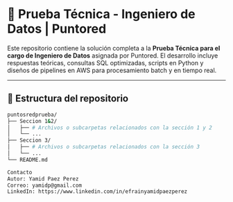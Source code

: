 # 🧠 Prueba Técnica - Ingeniero de Datos | Puntored

Este repositorio contiene la solución completa a la **Prueba Técnica para el cargo de Ingeniero de Datos** asignada por Puntored. El desarrollo incluye respuestas teóricas, consultas SQL optimizadas, scripts en Python y diseños de pipelines en AWS para procesamiento batch y en tiempo real.

---

## 📁 Estructura del repositorio
```bash
puntosredprueba/
├── Seccion 1&2/
│   ├── # Archivos o subcarpetas relacionados con la sección 1 y 2
│   └── ...
├── Seccion 3/
│   ├── # Archivos o subcarpetas relacionados con la sección 3
│   └── ...
└── README.md

Contacto
Autor: Yamid Paez Perez
Correo: yamidp@gmail.com
LinkedIn: https://www.linkedin.com/in/efrainyamidpaezperez
